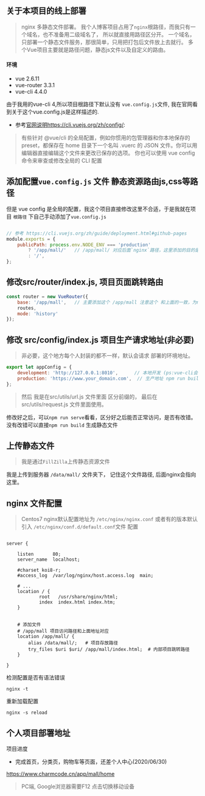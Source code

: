 
## 关于本项目的线上部署

> nginx 多静态文件部署。
> 我个人博客项目占用了`nginx`根路径，而我只有一个域名，也不准备用二级域名了， 所以就直接用路径区分开。
> 一个域名，只部署一个静态文件服务，那很简单，只用把打包后文件放上去就行。
> 多个Vue项目主要就是路径问题，静态js文件以及自定义的路由。

#### 环境

- vue 2.6.11
- vue-router 3.3.1
- vue-cli 4.4.0

由于我用的vue-cli 4,所以项目根路径下默认没有 `vue.config.js`文件, 我在官网看到关于这个vue.config.js是这样描述的.

- 参考[官网说明](https://cli.vuejs.org/zh/config/)https://cli.vuejs.org/zh/config/:
>有些针对 @vue/cli 的全局配置，例如你惯用的包管理器和你本地保存的 preset，都保存在 home 目录下一个名叫 .vuerc 的 JSON 文件。你可以用编辑器直接编辑这个文件来更改已保存的选项。
 你也可以使用 vue config 命令来审查或修改全局的 CLI 配置

## 添加配置`vue.config.js` 文件  静态资源路由js,css等路径
但是 vue config 是全局的配置，我这个项目直接修改这里不合适，于是我就在项目 `根路径` 下自己手动添加了`vue.config.js`

```javascript

// 参考 https://cli.vuejs.org/zh/guide/deployment.html#github-pages
module.exports = {
    publicPath: process.env.NODE_ENV === 'production'
        ? '/app/mall/'   // /app/mall/ 对应后面`nginx`路径，这里添加的目的是其他静态资源文件统一前缀路径
        : '/',
};
```
## 修改src/router/index.js, 项目页面跳转路由 

```javascript
const router = new VueRouter({
    base: '/app/mall',   // 主要添加这个 /app/mall 注意这个 和上面的一致，为nginx location路径， 也就是请求路径
    routes,
    mode: 'history'
});

```
## 修改 src/config/index.js  项目生产请求地址(非必要)
> 非必要，这个地方每个人封装的都不一样，默认会请求 部署的环境地址。

```javascript
export let appConfig = {
    development: 'http://127.0.0.1:8010',      // 本地开发 (ps:vue-cli会自动帮我们区分生产开发，npm run serve就是开发，
    production: 'https://www.your_domain.com',  // 生产地址 npm run build 默认为生产
};

```

> 然后 我是在src/utils/url.js 文件里面 区分前缀的， 最后在 src/utils/request.js 文件里面使用。

修改好之后，可以`npm run serve`看看，区分好之后能否正常访问，是否有改错。
没有改错可以直接`npm run build` 生成静态文件

## 上传静态文件
> 我是通过`FillZilla`上传静态资源文件

我是上传到服务器 `/data/mall/` 文件夹下， 记住这个文件路径, 后面nginx会指向这里。


## nginx 文件配置

> Centos7 nginx默认配置地址为 `/etc/nginx/nginx.conf`
或者有的版本默认引入 `/etc/nginx/conf.d/default.conf`文件 配置

```

server {

    listen       80;
    server_name  localhost;

    #charset koi8-r;
    #access_log  /var/log/nginx/host.access.log  main;
        
    # ...
    location / {
            root   /usr/share/nginx/html;
            index  index.html index.htm;
    }
    
    
    # 添加文件
    # /app/mall 项目访问路径和上面地址对应 
    location /app/mall/ {
        alias /data/mall/;   # 项目存放路径
        try_files $uri $uri/ /app/mall/index.html;  # 内部项目跳转路径
    }

}

```

检测配置是否有语法错误
```
nginx -t

```
重新加载配置
```
nginx -s reload

```

## 个人项目部署地址
项目进度
- 完成首页，分类页，购物车等页面，还差个人中心(2020/06/30)

https://www.charmcode.cn/app/mall/home

> PC端, Google浏览器需要F12 点击切换移动设备 





